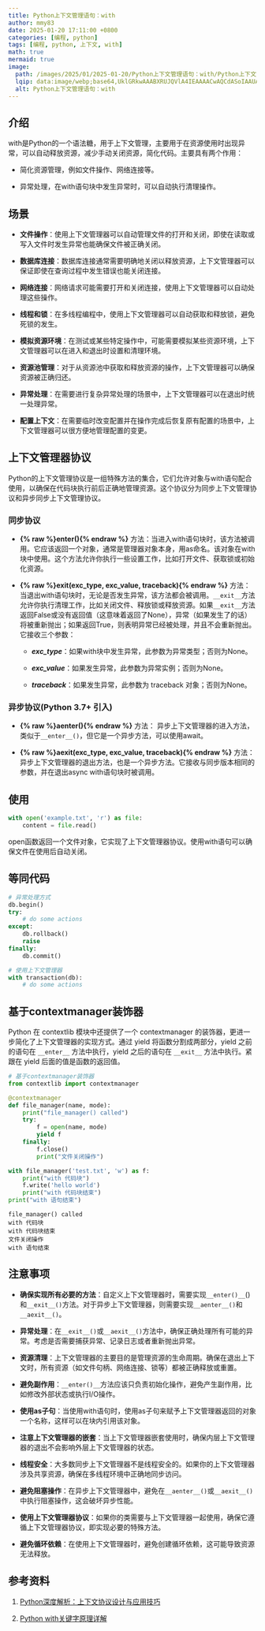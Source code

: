 ```yaml
---
title: Python上下文管理语句：with
author: mmy83
date: 2025-01-20 17:11:00 +0800
categories: [编程, python]
tags: [编程, python, 上下文, with]
math: true
mermaid: true
image:
  path: /images/2025/01/2025-01-20/Python上下文管理语句：with/Python上下文管理语句：with-00.jpeg
  lqip: data:image/webp;base64,UklGRkwAAABXRUJQVlA4IEAAAACwAQCdASoIAAUAAUAmJZwC7AED3+LgAP79d+uH7+vc2f4DWM/5X5tvwz9w1/yNZH3tbyBDjzgADRMUbGd+NAAA
  alt: Python上下文管理语句：with
---
```


## 介绍

with是Python的一个语法糖，用于上下文管理，主要用于在资源使用时出现异常，可以自动释放资源，减少手动关闭资源，简化代码。主要具有两个作用：

+ 简化资源管理，例如文件操作、网络连接等。

+ 异常处理，在with语句块中发生异常时，可以自动执行清理操作。

## 场景

+ **文件操作**：使用上下文管理器可以自动管理文件的打开和关闭，即使在读取或写入文件时发生异常也能确保文件被正确关闭。

+ **数据库连接**：数据库连接通常需要明确地关闭以释放资源，上下文管理器可以保证即使在查询过程中发生错误也能关闭连接。

+ **网络连接**：网络请求可能需要打开和关闭连接，使用上下文管理器可以自动处理这些操作。

+ **线程和锁**：在多线程编程中，使用上下文管理器可以自动获取和释放锁，避免死锁的发生。

+ **模拟资源环境**：在测试或某些特定操作中，可能需要模拟某些资源环境，上下文管理器可以在进入和退出时设置和清理环境。

+ **资源池管理**：对于从资源池中获取和释放资源的操作，上下文管理器可以确保资源被正确归还。

+ **异常处理**：在需要进行复杂异常处理的场景中，上下文管理器可以在退出时统一处理异常。

+ **配置上下文**：在需要临时改变配置并在操作完成后恢复原有配置的场景中，上下文管理器可以很方便地管理配置的变更。

## 上下文管理器协议

Python的上下文管理协议是一组特殊方法的集合，它们允许对象与with语句配合使用，以确保在代码块执行前后正确地管理资源。这个协议分为同步上下文管理协议和异步同步上下文管理协议。

### 同步协议

+ **{% raw %}__enter__(){% endraw %}** 方法：当进入with语句块时，该方法被调用。它应该返回一个对象，通常是管理器对象本身，用as命名。该对象在with块中使用。这个方法允许你执行一些设置工作，比如打开文件、获取锁或初始化资源。

+ **{% raw %}__exit__(exc_type, exc_value, traceback){% endraw %}** 方法：当退出with语句块时，无论是否发生异常，该方法都会被调用。```__exit__```方法允许你执行清理工作，比如关闭文件、释放锁或释放资源。如果```__exit__```方法返回False或没有返回值（这意味着返回了None），异常（如果发生了的话）将被重新抛出；如果返回True，则表明异常已经被处理，并且不会重新抛出。它接收三个参数：

  + ***exc_type***：如果with块中发生异常，此参数为异常类型；否则为None。

  + ***exc_value***：如果发生异常，此参数为异常实例；否则为None。

  + ***traceback***：如果发生异常，此参数为 traceback 对象；否则为None。

### 异步协议(Python 3.7+ 引入)

+ **{% raw %}__aenter__(){% endraw %}** 方法：
异步上下文管理器的进入方法，类似于```__enter__()```，但它是一个异步方法，可以使用await。

+ **{% raw %}__aexit__(exc_type, exc_value, traceback){% endraw %}** 方法：
异步上下文管理器的退出方法，也是一个异步方法。它接收与同步版本相同的参数，并在退出async with语句块时被调用。

## 使用

```python
with open('example.txt', 'r') as file:
    content = file.read()
```

open函数返回一个文件对象，它实现了上下文管理器协议。使用with语句可以确保文件在使用后自动关闭。

## 等同代码

```python
# 异常处理方式
db.begin()
try:
    # do some actions
except:
    db.rollback()
    raise
finally:
    db.commit()

# 使用上下文管理器
with transaction(db):
    # do some actions

```

## 基于contextmanager装饰器

Python 在 contextlib 模块中还提供了一个 contextmanager 的装饰器，更进一步简化了上下文管理器的实现方式。通过 yield 将函数分割成两部分，yield 之前的语句在  ```__enter__```  方法中执行，yield 之后的语句在 ```__exit__``` 方法中执行。紧跟在 yield 后面的值是函数的返回值。

```python
# 基于contextmanager装饰器
from contextlib import contextmanager

@contextmanager
def file_manager(name, mode):
    print("file_manager() called")
    try:
        f = open(name, mode)
        yield f
    finally:
        f.close()
        print("文件关闭操作")

with file_manager('test.txt', 'w') as f:
    print("with 代码块")
    f.write('hello world')
    print("with 代码块结束")
print("with 语句结束")
```

```plaintext
file_manager() called
with 代码块
with 代码块结束
文件关闭操作
with 语句结束
```

## 注意事项

+ **确保实现所有必要的方法**：自定义上下文管理器时，需要实现```__enter()__```()和```__exit__()```方法。对于异步上下文管理器，则需要实现```__aenter__()```和```__aexit__()```。

+ **异常处理**：在```__exit__()```或```__aexit__()```方法中，确保正确处理所有可能的异常。考虑是否需要捕获异常、记录日志或者重新抛出异常。

+ **资源清理**：上下文管理器的主要目的是管理资源的生命周期。确保在退出上下文时，所有资源（如文件句柄、网络连接、锁等）都被正确释放或重置。

+ **避免副作用**：```__enter()__```方法应该只负责初始化操作，避免产生副作用，比如修改外部状态或执行I/O操作。

+ **使用as子句**：当使用with语句时，使用as子句来赋予上下文管理器返回的对象一个名称，这样可以在块内引用该对象。

+ **注意上下文管理器的嵌套**：当上下文管理器嵌套使用时，确保内层上下文管理器的退出不会影响外层上下文管理器的状态。

+ **线程安全**：大多数同步上下文管理器不是线程安全的。如果你的上下文管理器涉及共享资源，确保在多线程环境中正确地同步访问。

+ **避免阻塞操作**：在异步上下文管理器中，避免在```__aenter__()```或```__aexit__()```中执行阻塞操作，这会破坏异步性能。

+ **使用上下文管理器协议**：如果你的类需要与上下文管理器一起使用，确保它遵循上下文管理器协议，即实现必要的特殊方法。

+ **避免循环依赖**：在使用上下文管理器时，避免创建循环依赖，这可能导致资源无法释放。

## 参考资料

1. [Python深度解析：上下文协议设计与应用技巧](https://blog.csdn.net/qq_32763643/article/details/141278701)

2. [Python with关键字原理详解](https://cloud.tencent.com/developer/article/1809089)
